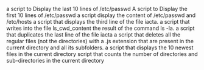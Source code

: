 a script to Display the last 10 lines of /etc/passwd
A script to Display the first 10 lines of /etc/passwd
a script display the content of /etc/passwd and /etc/hosts
a script that displays the third line of the file iacta. 
a script that writes into the file ls_cwd_content the result of the command ls -la. 
a script that duplicates the last line of the file iacta
 a script that deletes all the regular files (not the directories) with a .js extension that are present in the current directory and all its subfolders.
a script that displays the 10 newest files in the current directory
 script that counts the number of directories and sub-directories in the current directory
